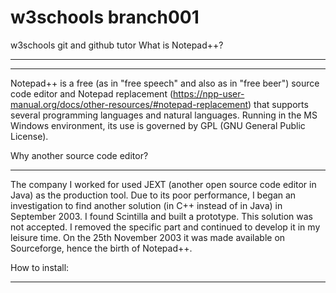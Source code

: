 # w3schools branch001
w3schools git and github tutor
What is Notepad++?
******************
******************
Notepad++ is a free (as in "free speech" and also as in "free beer") source code editor and Notepad replacement (https://npp-user-manual.org/docs/other-resources/#notepad-replacement) that supports several programming languages and natural languages. Running in the MS Windows environment, its use is governed by GPL (GNU General Public License).


Why another source code editor?
*******************************

The company I worked for used JEXT (another open source code editor in Java) as the production tool. Due to its poor performance, I began an investigation to find another solution (in C++ instead of in Java) in September 2003. I found Scintilla and built a prototype. This solution was not accepted. I removed the specific part and continued to develop it in my leisure time. On the 25th November 2003 it was made available on Sourceforge, hence the birth of Notepad++.


How to install:
***************

